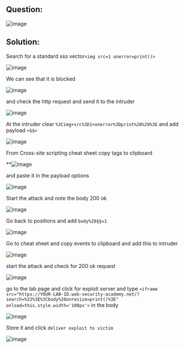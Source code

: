 ## Question:

![image](https://github.com/Nifalnasar/Portswigger-Labs/assets/141356053/309c69e7-6a48-493e-a51b-c821cffae17a)

## Solution:

Search for a standard xss vector```<img src=1 onerror=print()>```

![image](https://github.com/Nifalnasar/Portswigger-Labs/assets/141356053/60762158-f6c7-4db3-8033-86fc8fd15b32)

We can see that it is blocked

![image](https://github.com/Nifalnasar/Portswigger-Labs/assets/141356053/1b410006-50ab-4a1c-8446-21be7d891e7f)

and check the http request and send it to the intruder

![image](https://github.com/Nifalnasar/Portswigger-Labs/assets/141356053/a2cbf7ff-f4d3-446d-9059-4ef5314f81db)

At the intruder clear ```%3Cimg+src%3D1+onerror%3Dprint%28%29%3E``` and add payload ```<$$>```

![image](https://github.com/Nifalnasar/Portswigger-Labs/assets/141356053/01c0c524-1bbb-4abc-b36d-7c0fad2dede1)

From Cross-site scripting cheat sheet copy tags to clipboard

**![image](https://github.com/Nifalnasar/Portswigger-Labs/assets/141356053/73a31469-5b94-4b5f-bb81-10187c87b961)

and paste it in the payload options

![image](https://github.com/Nifalnasar/Portswigger-Labs/assets/141356053/4fe3d827-8193-4a8f-a813-b3147373cc2a)

Start the attack and note the body 200 ok

![image](https://github.com/Nifalnasar/Portswigger-Labs/assets/141356053/d9c76f98-675c-43cc-abd4-5764f71a5cb2)

Go back to positions and add ```body%20§§=1```

![image](https://github.com/Nifalnasar/Portswigger-Labs/assets/141356053/16c3ca2a-e5bf-4a6d-8e57-a79bebd2f31b)

Go to cheat sheet and copy events to clipboard and add this to intruder

![image](https://github.com/Nifalnasar/Portswigger-Labs/assets/141356053/e90e02ff-1125-48a5-9d16-ea8b2eeda36f)

start the attack and check for 200 ok request

![image](https://github.com/Nifalnasar/Portswigger-Labs/assets/141356053/2264a3e8-1fad-4579-b230-6dcf6053a692)

go to the lab page and click for exploit server and type ```<iframe src="https://YOUR-LAB-ID.web-security-academy.net/?search=%22%3E%3Cbody%20onresize=print()%3E" onload=this.style.width='100px'>``` in the body

![image](https://github.com/Nifalnasar/Portswigger-Labs/assets/141356053/7f730867-1f17-45d6-871c-121cae6483f5)

Store it and click ```deliver exploit to victim```

![image](https://github.com/Nifalnasar/Portswigger-Labs/assets/141356053/8d59c164-1aff-4d11-af0a-dea6ec8fd9d9)



